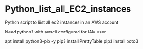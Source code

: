 # Python_list_all_EC2_instances
Python script to liist all ec2 instances in an AWS account


Need python3 with awscli configured for IAM user.

apt install python3-pip -y
pip3 install PrettyTable
pip3 install boto3
